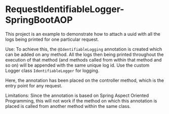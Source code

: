 # RequestIdentifiableLogger-SpringBootAOP

This project is an example to demonstrate how to attach a uuid with all the logs being printed for one particular request.

Use: To achieve this, the ```@IdentifiableLogging``` annotation is created which can be added on any method. All the logs then being printed throughout the execution of that method (and methods called from within that method and so on) will be appended with the same unique log id. Use the custom Logger class ```IdentifiableLogger``` for logging.

Here, the annotation has been placed on the controller method, which is the entry point for any request.

Limitations: Since the annotation is based on Spring Aspect Oriented Programming, this will not work if the method on which this annotation is placed is called from another method within the same class.
